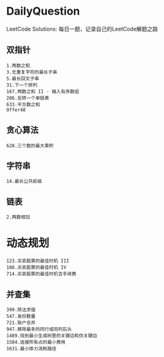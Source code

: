 # DailyQuestion
LeetCode Solutions: 
每日一题，记录自己的LeetCode解题之路

## 双指针
    1.两数之和
    3.无重复字符的最长子串
    5.最长回文子串
    31.下一个排列
    167.两数之和 II - 输入有序数组
    206.反转一个单链表
    633.平方数之和
    Offer48

## 贪心算法
    628.三个数的最大乘积
    
## 字符串
    14.最长公共前缀

## 链表
    2.两数相加
    
# 动态规划
    123.买卖股票的最佳时机 III
    188.买卖股票的最佳时机 IV
    714.买卖股票的最佳时机含手续费

## 并查集
    399.除法求值
    547.省份数量
    721.账户合并
    947.移除最多的同行或同列石头
    1489.找到最小生成树里的关键边和伪关键边
    1584.连接所有点的最小费用
    1631.最小体力消耗路径
